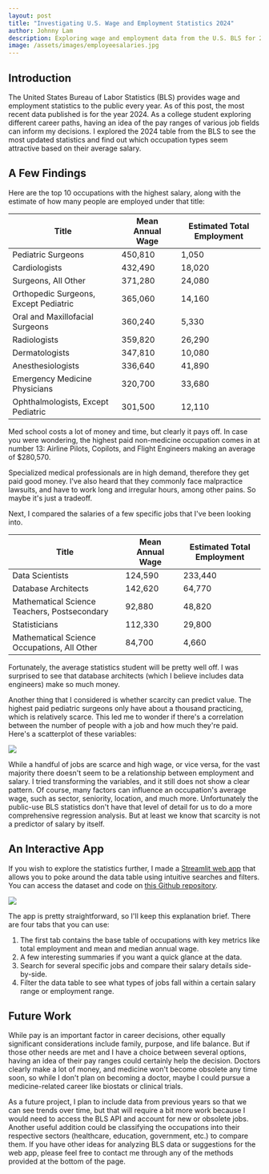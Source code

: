 ```yaml
---
layout: post
title: "Investigating U.S. Wage and Employment Statistics 2024"
author: Johnny Lam
description: Exploring wage and employment data from the U.S. BLS for 2024
image: /assets/images/employeesalaries.jpg
---
```


## Introduction

The United States Bureau of Labor Statistics (BLS) provides wage and employment statistics to the public every year. As of this post, the most recent data published is for the year 2024. As a college student exploring different career paths, having an idea of the pay ranges of various job fields can inform my decisions. I explored the 2024 table from the BLS to see the most updated statistics and find out which occupation types seem attractive based on their average salary.

## A Few Findings

Here are the top 10 occupations with the highest salary, along with the estimate of how many people are employed under that title:

| Title      | Mean Annual Wage      | Estimated Total Employment      |
|---------------|---------------|---------------|
| Pediatric Surgeons   | 450,810   | 1,050   |
| Cardiologists   | 432,490   | 18,020   |
| Surgeons, All Other   | 371,280   |24,080  |
| Orthopedic Surgeons, Except Pediatric  | 365,060  |  14,160 |
| Oral and Maxillofacial Surgeons  | 360,240  | 5,330  |
| Radiologists  | 359,820  |  26,290 |
| Dermatologists  |  347,810 | 10,080  |
| Anesthesiologists  |  336,640 |41,890   |
| Emergency Medicine Physicians  |  320,700 |  33,680 |
| Ophthalmologists, Except Pediatric  | 301,500  | 12,110  |

Med school costs a lot of money and time, but clearly it pays off. In case you were wondering, the highest paid non-medicine occupation comes in at number 13: Airline Pilots, Copilots, and Flight Engineers making an average of \$280,570. 

Specialized medical professionals are in high demand, therefore they get paid good money. I've also heard that they commonly face malpractice lawsuits, and have to work long and irregular hours, among other pains. So maybe it's just a tradeoff.

Next, I compared the salaries of a few specific jobs that I've been looking into.

| Title      | Mean Annual Wage      | Estimated Total Employment      |
|---------------|---------------|---------------|
| Data Scientists   | 124,590   | 233,440   |
| Database Architects   | 142,620   | 64,770   |
| Mathematical Science Teachers, Postsecondary  | 92,880  |48,820  |
| Statisticians | 112,330 | 29,800 |
| Mathematical Science Occupations, All Other  | 84,700 | 4,660  |

Fortunately, the average statistics student will be pretty well off. I was surprised to see that database architects (which I believe includes data engineers) make so much money. 

Another thing that I considered is whether scarcity can predict value. The highest paid pediatric surgeons only have about a thousand practicing, which is relatively scarce. This led me to wonder if there's a correlation between the number of people with a job and how much they're paid. Here's a scatterplot of these variables:

![]({{site.url}}/{{site.baseurl}}/assets/images/scatter.jpg)

While a handful of jobs are scarce and high wage, or vice versa, for the vast majority there doesn't seem to be a relationship between employment and salary. I tried transforming the variables, and it still does not show a clear pattern. Of course, many factors can influence an occupation's average wage, such as sector, seniority, location, and much more. Unfortunately the public-use BLS statistics don't have that level of detail for us to do a more comprehensive regression analysis. But at least we know that scarcity is not a predictor of salary by itself.



## An Interactive App

If you wish to explore the statistics further, I made a [Streamlit web app](https://jl240-bls-analysis-main-bzc2do.streamlit.app/) that allows you to poke around the data table using intuitive searches and filters. You can access the dataset and code on [this Github repository](https://github.com/jl240/BLS_analysis).

![]({{site.url}}/{{site.baseurl}}/assets/images/website_screenshot.jpg)

The app is pretty straightforward, so I'll keep this explanation brief. There are four tabs that you can use:
1. The first tab contains the base table of occupations with key metrics like total employment and mean and median annual wage.
2. A few interesting summaries if you want a quick glance at the data.
3. Search for several specific jobs and compare their salary details side-by-side.
4. Filter the data table to see what types of jobs fall within a certain salary range or employment range.

## Future Work

While pay is an important factor in career decisions, other equally significant considerations include family, purpose, and life balance. But if those other needs are met and I have a choice between several options, having an idea of their pay ranges could certainly help the decision. Doctors clearly make a lot of money, and medicine won't become obsolete any time soon, so while I don't plan on becoming a doctor, maybe I could pursue a medicine-related career like biostats or clinical trials.

As a future project, I plan to include data from previous years so that we can see trends over time, but that will require a bit more work because I would need to access the BLS API and account for new or obsolete jobs. Another useful addition could be classifying the occupations into their respective sectors (healthcare, education, government, etc.) to compare them. If you have other ideas for analyzing BLS data or suggestions for the web app, please feel free to contact me through any of the methods provided at the bottom of the page.
